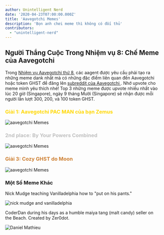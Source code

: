 ```yaml
---
author: Unintelligent Nerd
date: '2020-04-23T07:00:00.000Z'
title: 'Aavegotchi Memes'
description: 'Bọn anh chơi meme thì không có đối thủ'
contributors:
  - "unintelligent-nerd"
---
```


## Người Thắng Cuộc Trong Nhiệm vụ 8: Chế Meme của Aavegotchi

Trong [Nhiệm vụ Aavegotchi thứ 8](/missions), các aagent được yêu cầu phải tạo ra những meme dank nhất mà có những đặc điểm liên quan đến Aavegotchi hoặc token GHST để đăng lên [ subreddit của Aavegotchi ](https://www.reddit.com/r/Aavegotchi/). Nhớ upvote cho meme mình yêu thích nhé! Top 3 những meme được upvote nhiều nhất vào lúc 20 giờ (Singapore), ngày 9 tháng Mười (Singapore) sẽ nhận được mỗi người lần lượt 300, 200, và 100 token GHST.

### <span style="color:gold">Giải 1: Aavegotchi PAC MAN của bạn Zemus</span>

<img class="bodyImage" src="/memes/AavegotchiPACMAN.jpg" alt = "aavegotchi Memes" />

### <span style="color:silver">2nd place: By Your Powers Combined</span>

<img class="bodyImage" src="/memes/byyourpowerscombined.png" alt = "aavegotchi Memes" />

### <span style="color:#cd7f32">Giải 3: Cozy GHST do Moon</span>

<img class="bodyImage" src="/memes/CozyGHST.jpg" alt = "aavegotchi Memes" />

### Một Số Meme Khác

Nick Mudge teaching Vanilladelphia how to "put on his pants."

<img class="bodyImage" src="/memes/nickmudgeandvan.png" alt = "nick mudge and vanilladelphia" />

CoderDan during his days as a humble maiya tang (malt candy) seller on the Beach. Created by Zer0dot.

<img class="bodyImage" src="/memes/daniel-mathieu-maiyatang.png" alt = "Daniel Mathieu" />